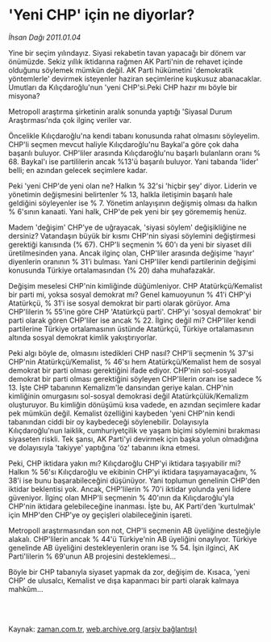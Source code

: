 # 'Yeni CHP' için ne diyorlar?

*İhsan Dağı 2011.01.04*

<td class="columnist-detail">
<p>Yine bir seçim yılındayız. Siyasi rekabetin tavan yapacağı bir dönem var önümüzde. Sekiz yıllık iktidarına rağmen AK Parti'nin de rehavet içinde olduğunu söylemek mümkün değil. AK Parti hükümetini 'demokratik yöntemlerle' devirmek isteyenler haziran seçimlerine kuşkusuz abanacaklar. Umutları da Kılıçdaroğlu'nun 'yeni CHP'si.Peki CHP hazır mı böyle bir misyona?</p>
<p>
<div id="haberMetinDiv">
<p>Metropoll araştırma şirketinin aralık sonunda yaptığı 'Siyasal Durum Araştırması'nda çok ilginç veriler var.
<p> Öncelikle Kılıçdaroğlu'na kendi tabanı konusunda rahat olmasını söyleyelim. CHP'li seçmen mevcut haliyle Kılıçdaroğlu'nu Baykal'a göre çok daha başarılı buluyor. CHP'liler arasında Kılıçdaroğlu'nu başarlı bulanların oranı % 68. Baykal'ı ise partililerin ancak %13'ü başarılı buluyor. Yani tabanda 'lider' belli; en azından gelecek seçimlere kadar.
<p>Peki 'yeni CHP'de yeni olan ne? Halkın % 32'si 'hiçbir şey' diyor. Liderin ve yönetimin değişmesini belirtenler % 13, halkla iletişimin başarılı hale geldiğini söyleyenler ise % 7. Yönetim anlayışının değişmiş olması da halkın % 6'sının kanaati. Yani halk, CHP'de pek yeni bir şey görememiş henüz.
<p>Madem 'değişim' CHP'ye de uğrayacak, 'siyasi söylem' değişikliğine ne dersiniz? Vatandaşın büyük bir kısmı CHP'nin siyasi söylemini değiştirmesi gerektiği kanısında (% 67). CHP'li seçmenin % 60'ı da yeni bir siyaset dili üretilmesinden yana. Ancak ilginç olan, CHP'liler arasında değişime 'hayır' diyenlerin oranının % 31'i bulması. Yani CHP'liler kendi partilerinin değişimi konusunda Türkiye ortalamasından (% 20) daha muhafazakâr.
<p>Değişim meselesi CHP'nin kimliğinde düğümleniyor. CHP Atatürkçü/Kemalist bir parti mi, yoksa sosyal demokrat mı? Genel kamuoyunun % 41'i CHP'yi Atatürkçü, % 31'i ise sosyal demokrat bir parti olarak görüyor. Ama CHP'lilerin % 55'ine göre CHP 'Atatürkçü parti'. CHP'yi 'sosyal demokrat' bir parti olarak gören CHP'liler ise ancak % 22. İlginç değil mi? CHP'liler kendi partilerine Türkiye ortalamasının üstünde Atatürkçü, Türkiye ortalamasının altında sosyal demokrat kimlik yakıştırıyorlar.
<p>Peki algı böyle de, olmasını istedikleri CHP nasıl? CHP'li seçmenin % 37'si CHP'nin Atatürkçü/Kemalist, % 46'sı hem Atatürkçü/Kemalist hem de sosyal demokrat bir parti olması gerektiğini ifade ediyor. CHP'nin sol-sosyal demokrat bir parti olması gerektiğini söyleyen CHP'lilerin oranı ise sadece % 13. İşte CHP tabanının Kemalizm'le dansından geriye kalan. CHP'nin kimliğinin omurgasını sol-sosyal demokrasi değil Atatürkçülük/Kemalizm oluşturuyor. Bu kimliğin dönüşümü kısa vadede, en azından seçimlere kadar pek mümkün değil. Kemalist özelliğini kaybeden 'yeni CHP'nin kendi tabanından ciddi bir oy kaybedeceği söylenebilir. Dolayısıyla Kılıçdaroğlu'nun laiklik, cumhuriyetçilik ve yaşam biçimi söylemini bırakması siyaseten riskli. Tek şansı, AK Parti'yi devirmek için başka yolun olmadığına ve dolayısıyla 'takiyye' yaptığına 'öz' tabanını ikna etmesi.
<p>Peki, CHP iktidara yakın mı? Kılıçdaroğlu CHP'yi iktidara taşıyabilir mi? Halkın % 56'sı Kılıçdaroğlu ve ekibinin CHP'yi iktidara taşıyamayacağını, % 38'i ise bunu başarabileceğini düşünüyor. Yani toplumun genelinin CHP'den iktidar beklentisi yok. Ancak, CHP'lilerin % 70'i iktidar yolunda yeni lidere güveniyor. İlginç olan MHP'li seçmenin % 40'ının da Kılıçdaroğlu'yla CHP'nin iktidara gelebileceğine inanması. İşte bu, AK Parti'den 'kurtulmak' için MHP'den CHP'ye oy geçişleri olabileceğinin işareti.
<p>Metropoll araştırmasından son not, CHP'li seçmenin AB üyeliğine desteğiyle alakalı. CHP'lilerin ancak % 44'ü Türkiye'nin AB üyeliğini onaylıyor. Türkiye genelinde AB üyeliğini destekleyenlerin oranı ise % 54. İşin ilginci, AK Parti'lilerin % 69'unun AB projesini desteklemesi... 
<p>Böyle bir CHP tabanıyla siyaset yapmak da zor, değişim de. Kısaca, 'yeni CHP' de ulusalcı, Kemalist ve dışa kapanmacı bir parti olarak kalmaya mahkûm... </p></p></p></p></p></p></p></p></p></div>
</p>


<p><br>
		 </br></p></td>

Kaynak: [zaman.com.tr](http://zaman.com.tr/yazar.do?yazino=1073825), [web.archive.org (arşiv bağlantısı)](http://web.archive.org/web/20120314234616/http://www.zaman.com.tr/yazar.do?yazino=1073825)
